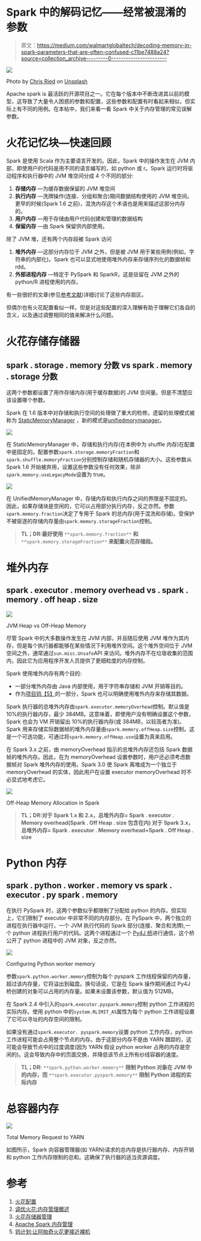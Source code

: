 # Spark 中的解码记忆——经常被混淆的参数

> 原文：<https://medium.com/walmartglobaltech/decoding-memory-in-spark-parameters-that-are-often-confused-c11be7488a24?source=collection_archive---------0----------------------->

![](img/4b6f75c6472063804dcba0a19dd538f7.png)

Photo by [Chris Ried](https://unsplash.com/@cdr6934?utm_source=medium&utm_medium=referral) on [Unsplash](https://unsplash.com?utm_source=medium&utm_medium=referral)

Apache spark ️is 最活跃的开源项目之一。它在每个版本中不断改进其以前的模型，这导致了大量令人困惑的参数和配置，这些参数和配置有时看起来相似，但实际上有不同的用例。在本帖中，我们来看一看 Spark 中关于内存管理的常见误解参数。

# 火花记忆块—快速回顾

Spark 是使用 Scala 作为主要语言开发的。因此，Spark 中的操作发生在 JVM 内部，即使用户的代码是用不同的语言编写的，如 python 或 r。Spark 运行时将驱动程序和执行器中的 JVM 堆空间分成 4 个不同的部分:

1.  **存储内存** —为缓存数据保留的 JVM 堆空间
2.  **执行内存** —洗牌操作(连接、分组和聚合)期间数据结构使用的 JVM 堆空间。更早的时候(Spark 1.6 之前)，混洗内存这个术语也是用来描述这部分内存的。
3.  **用户内存** —用于存储由用户代码创建和管理的数据结构
4.  **保留内存** —由 Spark 保留供内部使用。

除了 JVM 堆，还有两个内存段被 Spark 访问

1.  **堆外内存** —这部分内存位于 JVM 之外，但是被 JVM 用于某些用例(例如，字符串的内部化)。Spark 也可以显式地使用堆外内存来存储序列化的数据帧和 rdd。
2.  **外部进程内存** —特定于 PySpark 和 SparkR，这是驻留在 JVM 之外的 python/R 进程使用的内存。

有一些很好的文章(参见[参考文献](#7a05))详细讨论了这些内存扇区。

但偶尔也有火花配置看似一样。但是对这些配置的深入理解有助于理解它们各自的含义，以及通过调整相同的值来解决什么问题。

# 火花存储存储器

## spark . storage . memory 分数 vs spark . memory . storage 分数

这两个参数都设置了用作存储内存(用于缓存数据)的 JVM 空间量。但是不清楚应该设置哪个参数。

Spark 在 1.6 版本中对存储和执行空间的处理做了重大的检修。遗留的处理模式被称为 [StaticMemoryManager](https://github.com/apache/spark/blob/branch-1.6/core/src/main/scala/org/apache/spark/memory/StaticMemoryManager.scala) ，新的模式是[unifiedmorymanager](https://github.com/apache/spark/blob/branch-1.6/core/src/main/scala/org/apache/spark/memory/UnifiedMemoryManager.scala)。

![](img/8587e8347fd9d38be261d2c57b9c9435.png)

在 StaticMemoryManager 中，存储和执行内存(在本例中为 shuffle 内存)在配置中是固定的。配置参数`spark.storage.memoryFraction`和`spark.shuffle.memoryFraction`分别控制存储和随机存储器的大小。这些参数从 Spark 1.6 开始被弃用，设置这些参数没有任何效果，除非`spark.memory.useLegacyMode`设置为 true。

![](img/1df9e8e6ab440ded15a9529b468e13ab.png)

在 UnifiedMemoryManager 中，存储内存和执行内存之间的界限是不固定的。因此，如果存储块是空闲的，它可以占用部分执行内存，反之亦然。参数`spark.memory.fraction`决定了专用于 Spark 的总内存(用于混洗和存储)。受保护不被驱逐的存储内存量由`spark.memory.storageFraction`控制。

> **TL；DR:最好使用** `**spark.memory.fraction**` **和** `**spark.memory.storageFraction**` **来配置火花存储段。**

# 堆外内存

## spark . executor . memory overhead vs . spark . memory . off heap . size

![](img/fbd45c1e00b7321b8d599e95d5a71295.png)

JVM Heap vs Off-Heap Memory

尽管 Spark 中的大多数操作发生在 JVM 内部，并且随后使用 JVM 堆作为其内存，但是每个执行器都能够在某些情况下利用堆外空间。这个堆外空间位于 JVM 空间之外，通常通过`sun.misc.Unsafe`API 来访问。堆外内存不在垃圾收集的范围内，因此它为应用程序开发人员提供了更细粒度的内存控制。

Spark 使用堆外内存有两个目的:

*   一部分堆外内存由 Java 内部使用，用于字符串存储和 JVM 开销等目的。
*   作为[项目钨](https://issues.apache.org/jira/browse/SPARK-7075)[【5】](#f407)的一部分，Spark 也可以明确使用堆外内存来存储其数据。

Spark 执行器的总堆外内存由`spark.executor.memoryOverhead`控制。默认值是 10%的执行器内存，最少 384MB。这意味着，即使用户没有明确设置这个参数，Spark 也会为 VM 开销留出 10%的执行器内存(或 384MB，以较高者为准)。Spark 用来存储实际数据帧的堆外内存量由`spark.memory.offHeap.size`控制。这是一个可选功能，可通过将`spark.memory.offHeap.use`设置为真来启用。

在 Spark 3.x 之前，由 memoryOverhead 指示的总堆外内存还包括 Spark 数据帧的堆外内存。因此，在为 memoryOverhead 设置参数时，用户还必须考虑数据帧对 Spark 堆外内存的使用。Spark 3.0 使 Spark 离堆成为一个独立于 memoryOverhead 的实体，因此用户在设置 executor memoryOverhead 时不必显式地考虑它。

![](img/15aa576c0781fd13b5368305104fef46.png)

Off-Heap Memory Allocation in Spark

> **TL；DR:对于 Spark 1.x 和 2.x，总堆外内存= Spark . executor . Memory overhead(Spark . Off Heap . size 包含在内)
> 对于 Spark 3.x，总堆外内存= Spark . executor . Memory overhead+Spark . Off Heap . size**

# Python 内存

## spark . python . worker . memory vs spark . executor . py spark . memory

在执行 PySpark 时，这两个参数似乎都限制了分配给 python 的内存。但实际上，它们限制了 executor 中非常不同的内存部分。在 PySpark 中，两个独立的进程在执行器中运行，一个 JVM 执行代码的 Spark 部分(连接、聚合和洗牌),一个 python 进程执行用户的代码。这两个进程通过一个 [Py4J 桥](https://www.py4j.org/)进行通信，这个桥公开了 python 进程中的 JVM 对象，反之亦然。

![](img/d8f0b4fac621868f45273f792225e245.png)

Configuring Python worker memory

参数`spark.python.worker.memory`控制为每个 pyspark 工作线程保留的内存量，超过该内存量，它将溢出到磁盘。换句话说，它是在 Spark 操作期间通过 Py4J 桥创建的对象可以占用的内存量。如果未设置该参数，默认值为 512MB。

在 Spark 2.4 中引入的`spark.executor.pyspark.memory`控制 python 工作进程的实际内存。使用 python 中的`system.RLIMIT_AS`属性为每个 python 工作进程设置了它可以寻址的内存空间的限制。

如果没有通过`spark.executor.
pyspark.memory`设置 python 工作内存，python 工作进程可能会占用整个节点的内存。由于这部分内存不是由 YARN 跟踪的，这可能会导致节点中的过度调度(因为 YARN 假设 python worker 占用的内存是空闲的)。这会导致内存中的页面交换，并降低该节点上所有纱线容器的速度。

> **TL；DR:** `**spark.python.worker.memory**` **限制 Python 对象在 JVM 中的内存，而** `**spark.executor.pyspark.memory**` **限制 Python 进程的实际内存**

# 总容器内存

![](img/dc91721f68c498ce96cb32c77e4c1639.png)

Total Memory Request to YARN

如图所示，Spark 向容器管理器(如 YARN)请求的总内存是执行器内存、内存开销和 python 工作内存限制的总和。这确保了执行器的适当资源调度。

# 参考

1.  [火花配置](https://spark.apache.org/docs/latest/configuration.html)
2.  [调优火花:内存管理概述](https://spark.apache.org/docs/latest/tuning.html#memory-management-overview)
3.  [火花存储器管理](https://0x0fff.com/spark-memory-management/)
4.  [Apache Spark 内存管理](/analytics-vidhya/apache-spark-memory-management-49682ded3d42)
5.  [钨计划:让阿帕奇火花更接近裸机](https://databricks.com/blog/2015/04/28/project-tungsten-bringing-spark-closer-to-bare-metal.html)